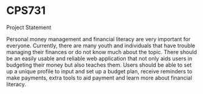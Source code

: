# CPS731

Project Statement

Personal money management and financial literacy are very important for everyone. Currently, there are many youth and individuals that have trouble managing their finances or do not know much about the topic. There should be an easily usable and reliable web application that not only aids users in budgeting their money but also teaches them. Users should be able to set up a unique profile to input and set up a budget plan, receive reminders to make payments, extra tools to aid payment and learn more about financial literacy. 
